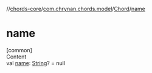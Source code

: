 //[chords-core](../../../index.md)/[com.chrynan.chords.model](../index.md)/[Chord](index.md)/[name](name.md)



# name  
[common]  
Content  
val [name](name.md): [String](https://kotlinlang.org/api/latest/jvm/stdlib/kotlin/-string/index.html)? = null  



